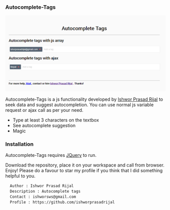 ### Autocomplete-Tags
[![N|Solid](https://github.com/ishworprasadrijal/autocomplete-tags/blob/master/preview.PNG)](https://github.com/ishworprasadrijal/autocomplete-tags)

Autocomplete-Tags is a js functionality developed by [Ishwor Prasad Rijal](https://github.com/ishworprasadrijal) to seek data and suggest autocompletion. You can use normal js variable request or ajax call as per your need.

  - Type at least 3 characters on the textbox
  - See autocomplete suggestion
  - Magic

### Installation

Autocomplete-Tags requires [JQuery](https://code.jquery.com/jquery-3.3.1.min.js/) to run.

Download the repository, place it on your workspace and call from browser. Enjoy!
Please do a favour to star my profile if you think that I did something helpful to you.
```sh
  Author : Ishwor Prasad Rijal
  Description : Autocomplete tags
  Contact : ishworsws@gmail.com
  Profile : https://github.com/ishworprasadrijal
```
